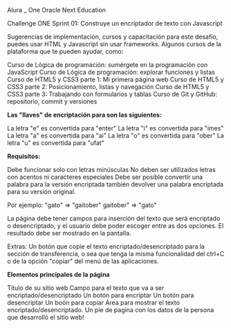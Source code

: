 Alura _ One Oracle Next Education

Challenge ONE Sprint 01: Construye un encriptador de texto con Javascript

Sugerencias de implementación, cursos y capacitación para este desafío, puedes usar HTML y Javascript sin usar frameworks. Algunos cursos de la plataforma que te pueden ayudar, como:

 Curso de Lógica de programación: sumérgete en la programación con JavaScript
 Curso de Lógica de programación: explorar funciones y listas
 Curso de HTML5 y CSS3 parte 1: Mi primera página web
 Curso de HTML5 y CSS3 parte 2: Posicionamiento, listas y navegación
 Curso de HTML5 y CSS3 parte 3: Trabajando con formularios y tablas
 Curso de Git y GitHub: repositorio, commit y versiones

**Las "llaves" de encriptación para son las siguientes:**

La letra "e" es convertida para "enter"
La letra "i" es convertida para "imes"
La letra "a" es convertida para "ai"
La letra "o" es convertida para "ober"
La letra "u" es convertida para "ufat"

**Requisitos:**

Debe funcionar solo con letras minúsculas
No deben ser utilizados letras con acentos ni caracteres especiales
Debe ser posible convertir una palabra para la versión encriptada también devolver una palabra encriptada 
para su versión original.

Por ejemplo:
"gato" => "gaitober"
gaitober" => "gato"

La página debe tener campos para inserción del texto que será encriptado o desencriptado, 
y el usuario debe poder escoger entre as dos opciones.
El resultado debe ser mostrado en la pantalla.

Extras:
Un botón que copie el texto encriptado/desencriptado para la sección de transferencia, o sea que tenga
 la misma funcionalidad del ctrl+C o de la opción "copiar" del menú de las aplicaciones.

**Elementos principales de la página**

Título de su sitio web
Campo para el texto que va a ser encriptado/desencriptado
Un botón para encriptar
Un botón para desencriptar
Un boón para copiar
Área para mostrar el texto encriptado/desencriptado.
Un pie de pagina con los datos de la persona que desarrolló el sitio web!

